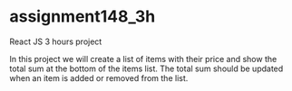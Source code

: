# assignment148_3h
React JS 3 hours project

In this project we will create a list of items with their price and show the total sum at the bottom of the items list. The total sum should be updated when an item is added or removed from the list.
